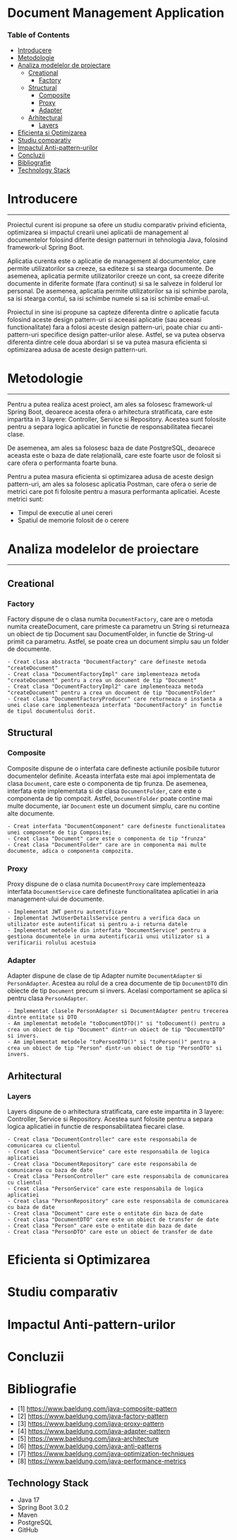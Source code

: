 # Document Management Application

### Table of Contents
- [Introducere](#introducere)
- [Metodologie](#metodologie)
- [Analiza modelelor de proiectare](#analiza-modelelor-de-proiectare)
    - [Creational](#creational)
        - [Factory](#factory)
    - [Structural](#structural)
        - [Composite](#composite)
        - [Proxy](#proxy)
        - [Adapter](#adapter)
    - [Arhitectural](#arhitectural)
        - [Layers](#layers)
- [Eficienta si Optimizarea](#eficienta-si-optimizarea)
- [Studiu comparativ](#studiu-comparativ)
- [Impactul Anti-pattern-urilor](#impactul-anti-pattern-urilor)
- [Concluzii](#concluzii)
- [Bibliografie](#bibliografie)
- [Technology Stack](#technology-stack)
# Introducere
_________________________________________________________
Proiectul curent isi propune sa ofere un studiu comparativ privind eficienta, optimizarea si impactul crearii unei aplicatii de management al documentelor folosind diferite design patternuri in tehnologia Java, folosind framework-ul Spring Boot.

Aplicatia curenta este o aplicatie de management al documentelor, care permite utilizatorilor sa creeze, sa editeze si sa stearga documente. De asemenea, aplicatia permite utilizatorilor creeze un cont, sa creeze diferite documente in diferite formate (fara continut) si sa le salveze in folderul lor personal. De asemenea, aplicatia permite utilizatorilor sa isi schimbe parola, sa isi stearga contul, sa isi schimbe numele si sa isi schimbe email-ul.

Proiectul in sine isi propune sa capteze diferenta dintre o aplicatie facuta folosind aceste design pattern-uri si aceeasi aplicatie (sau aceeasi functionalitate) fara a folosi aceste design pattern-uri, poate chiar cu anti-pattern-uri specifice design patter-urilor alese. 
Astfel, se va putea observa diferenta dintre cele doua abordari si se va putea masura eficienta si optimizarea adusa de aceste design pattern-uri.

# Metodologie
_________________________________________________________
Pentru a putea realiza acest proiect, am ales sa folosesc framework-ul Spring Boot, deoarece acesta ofera o arhitectura stratificata, care este impartita in 3 layere: Controller, Service si Repository. Acestea sunt folosite pentru a separa logica aplicatiei in functie de responsabilitatea fiecarei clase.

De asemenea, am ales sa folosesc baza de date PostgreSQL, deoarece aceasta este o baza de date relațională, care este foarte usor de folosit si care ofera o performanta foarte buna.

Pentru a putea masura eficienta si optimizarea adusa de aceste design pattern-uri, am ales sa folosesc aplicatia Postman, care ofera o serie de metrici care pot fi folosite pentru a masura performanta aplicatiei. Aceste metrici sunt:
* Timpul de executie al unei cereri
* Spatiul de memorie folosit de o cerere
# Analiza modelelor de proiectare
_________________________________________________________
## Creational
### Factory
Factory dispune de o clasa numita `DocumentFactory`, care are o metoda numita createDocument, care primeste ca parametru un String si returneaza un obiect de tip Document sau DocumentFolder, in functie de String-ul primit ca parametru. Astfel, se poate crea un document simplu sau un folder de documente.
    
    - Creat clasa abstracta "DocumentFactory" care defineste metoda "createDocument"
    - Creat clasa "DocumentFactoryImpl" care implementeaza metoda "createDocument" pentru a crea un document de tip "Document"
    - Creat clasa "DocumentFactoryImpl2" care implementeaza metoda "createDocument" pentru a crea un document de tip "DocumentFolder"
    - Creat clasa "DocumentFactoryProducer" care returneaza o instanta a unei clase care implementeaza interfata "DocumentFactory" in functie de tipul documentului dorit.

## Structural
### Composite
Composite dispune de o interfata care defineste actiunile posibile tuturor documentelor definite. Aceasta interfata este mai apoi implementata de clasa `Document`, care este o componenta de tip frunza. De asemenea, interfata este implementata si de clasa `DocumentFolder`, care este o componenta de tip compozit. Astfel, `DocumentFolder` poate contine mai multe documente, iar `Document` este un document simplu, care nu contine alte documente.

	- Creat interfata "DocumentComponent" care defineste functionalitatea unei componente de tip Composite;
    - Creat clasa "Document" care este o componenta de tip "frunza"
    - Creat clasa "DocumentFolder" care are in componenta mai multe documente, adica o componenta compozita.


### Proxy
Proxy dispune de o clasa numita `DocumentProxy` care implementeaza interfata `DocumentService` care defineste functionalitatea aplicatiei in aria management-ului de documente.

    - Implementat JWT pentru autentificare
    - Implementat JwtUserDetailsService pentru a verifica daca un utilizator este autentificat si pentru a-i returna datele
    - Implementat metodele din interfata "DocumentService" pentru a gestiona documentele in urma autentificarii unui utilizator si a verificarii rolului acestuia
    
### Adapter
Adapter dispune de clase de tip Adapter numite `DocumentAdapter` si `PersonAdapter`. Acestea au rolul de a crea documente de tip `DocumentDTO` din obiecte de tip `Document` precum si invers. Acelasi comportament se aplica si pentru clasa `PersonAdapter`.

	- Implementat clasele PersonAdapter si DocumentAdapter pentru trecerea dintre entitate si DTO
    - Am implementat metodele "toDocumentDTO()" si "toDocument() pentru a crea un obiect de tip "Document" dintr-un obiect de tip "DocumentDTO" si invers.
    - Am implementat metodele "toPersonDTO()" si "toPerson()" pentru a crea un obiect de tip "Person" dintr-un obiect de tip "PersonDTO" si invers.
## Arhitectural
### Layers
Layers dispune de o arhitectura stratificata, care este impartita in 3 layere: Controller, Service si Repository. Acestea sunt folosite pentru a separa logica aplicatiei in functie de responsabilitatea fiecarei clase.

    - Creat clasa "DocumentController" care este responsabila de comunicarea cu clientul
    - Creat clasa "DocumentService" care este responsabila de logica aplicatiei
    - Creat clasa "DocumentRepository" care este responsabila de comunicarea cu baza de date
    - Creat clasa "PersonController" care este responsabila de comunicarea cu clientul
    - Creat clasa "PersonService" care este responsabila de logica aplicatiei
    - Creat clasa "PersonRepository" care este responsabila de comunicarea cu baza de date
    - Creat clasa "Document" care este o entitate din baza de date
    - Creat clasa "DocumentDTO" care este un obiect de transfer de date
    - Creat clasa "Person" care este o entitate din baza de date
    - Creat clasa "PersonDTO" care este un obiect de transfer de date

# Eficienta si Optimizarea
# Studiu comparativ
# Impactul Anti-pattern-urilor
# Concluzii
# Bibliografie
* [1] https://www.baeldung.com/java-composite-pattern
* [2] https://www.baeldung.com/java-factory-pattern
* [3] https://www.baeldung.com/java-proxy-pattern
* [4] https://www.baeldung.com/java-adapter-pattern
* [5] https://www.baeldung.com/java-architecture
* [6] https://www.baeldung.com/java-anti-patterns
* [7] https://www.baeldung.com/java-optimization-techniques
* [8] https://www.baeldung.com/java-performance-metrics

## Technology Stack
* Java 17
* Spring Boot 3.0.2
* Maven
* PostgreSQL
* GitHub
